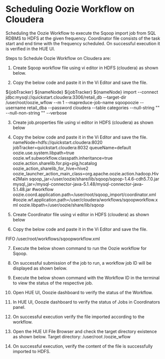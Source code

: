 # Scheduling Oozie Workflow on Cloudera


Scheduling the Oozie Workflow to execute the Sqoop import job from SQL RDBMS to HDFS at the given frequency. Coordinator file consists of the task start and end time with the frequency scheduled. On successful execution it is verified in the HUE UI.

Steps to Schedule Oozie Workflow on Cloudera are:
1.	Create Sqoop workflow file using vi editor in HDFS (cloudera) as shown below.
 
2.	Copy the below code and paste it in the Vi Editor and save the file.
<workflow-app name="Sqoop_Import" xmlns="uri:oozie:workflow:0.4">
<global>
<job-tracker>${jobTracker}</job-tracker>
<name-node>${nameNode}</name-node>
</global>
<start to="full_table" />
<!-- Unload the data from Source Schema and stores in Hdfs path for full refresh modes -->
<action name="full_table" >
<sqoop xmlns="uri:oozie:sqoop-action:0.2">
<job-tracker>${jobTracker}</job-tracker>
<name-node>${nameNode}</name-node>
<arg>import</arg>
<arg>--connect</arg>
<arg>jdbc:mysql://quickstart.cloudera:3306/retail_db</arg>
<arg>--target-dir</arg>
<arg>/user/root/oozie_wflow</arg>
<arg>--m</arg>
<arg>1</arg>
<arg>--mapreduce-job-name</arg>
<arg>sqoopoozie</arg>
<arg>--username</arg>
<arg>retail_dba</arg>
<arg>--password</arg>
<arg>cloudera</arg>
<arg>--table</arg>
<arg>categories</arg>
<arg>--null-string</arg>
<arg>""</arg>
<arg>--null-non-string</arg>
<arg>""</arg>
<arg>--verbose</arg>
</sqoop>
<ok to="end" />
<error to="end" />
</action>
<end name="end"/>
</workflow-app>

3.	Create job.properties file using vi editor in HDFS (cloudera) as shown below
 
4.	Copy the below code and paste it in the Vi Editor and save the file.
nameNode=hdfs://quickstart.cloudera:8020
jobTracker=quickstart.cloudera:8032
queueName=default
oozie.use.system.libpath=true
oozie.wf.subworkflow.classpath.inheritance=true
oozie.action.sharelib.for.pig=pig,hcatalog
oozie_action_sharelib_for_hive=hive2
oozie_launcher_action_main_class=org.apache.oozie.action.hadoop.Hive2Main
sqoop_jar=/user/oozie/share/lib/sqoop/sqoop-1.4.6-cdh5.7.0.jar
mysql_jar=/mysql-connector-java-5.1.48/mysql-connector-java-5.1.48.jar
#workflow
oozie.coord.application.path=/user/root/sqoop_import/coordinator.xml
#oozie.wf.application.path=/user/cloudera/workflows/sqoopworkflow.xml
oozie.libpath=/user/oozie/share/lib/sqoop

5.	Create Coordinator file using vi editor in HDFS (cloudera) as shown below
 
6.	Copy the below code and paste it in the Vi Editor and save the file.
<coordinator-app timezone="UTC" end="2021-02-17T12:48Z" start="2021-02-17T11:48Z" frequency="5 " name="sqoop-import" xmlns="uri:oozie:coordinator:0.2">
<controls>
<execution>FIFO</execution>
</controls>
<action>
<workflow>
<app-path>/user/root/workflows/sqoopworkflow.xml</app-path>
</workflow>
</action>
</coordinator-app>

7.	Execute the below shown command to run the Oozie workflow for Sqoop.
 
8.	On successful submission of the job to run, a workflow job ID will be displayed as shown below. 
 
9.	Execute the below shown command with the Workflow ID in the terminal to view the status of the respective job.
 
10.	Open HUE UI, Ooozie dashboard to verify the status of the Workflow.
 
11.	In HUE UI, Ooozie dashboard to verify the status of Jobs in Coordinators panel.
 
12.	On successful execution verify the file imported according to the workflow.
 
13.	Open the HUE UI File Browser and check the target directory existence as shown below.
Target directory: /user/root /oozie_wflow
 
14.	On successful execution, verify the content of the file is successfully imported to HDFS.
 


